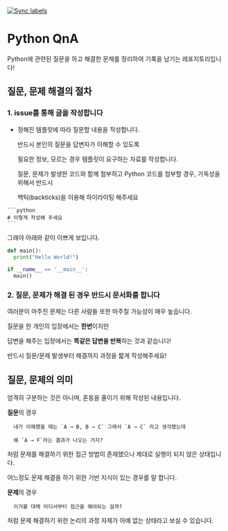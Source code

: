 [![Sync labels](https://github.com/KNET-KWU/Python-QnA/actions/workflows/label-sync.yml/badge.svg)](https://github.com/KNET-KWU/Python-QnA/actions/workflows/label-sync.yml)

# Python QnA

Python에 관련된 질문을 하고 해결한 문제를 정리하여 기록을 남기는 레포지토리입니다!

## 질문, 문제 해결의 절차

### 1. issue를 통해 글을 작성합니다

- 정해진 템플릿에 따라 질문할 내용을 작성합니다.

  반드시 본인의 질문을 답변자가 이해할 수 있도록

  필요한 정보, 모르는 경우 템플릿이 요구하는 자료를 작성합니다.

  질문, 문제가 발생한 코드와 함께 첨부하고
  Python 코드를 첨부할 경우, 가독성을 위해서 반드시

  백틱(backticks)을 이용해 하이라이팅 해주세요

````
```python
# 이렇게 작성해 주세요
```
````

그래야 아래와 같이 이쁘게 보입니다.

```python
def main():
  print("Hello World!")

if __name__ == '__main__':
  main()
```

### 2. 질문, 문제가 해결 된 경우 반드시 문서화를 합니다

여러분이 마주친 문제는 다른 사람들 또한 마주칠 가능성이 매우 높습니다.

질문을 한 개인의 입장에서는 **한번**이지만

답변을 해주는 입장에서는 **똑같은 답변을 반복**하는 것과 같습니다!

반드시 질문/문제 발생부터 해결까지 과정을 짧게 작성해주세요!

## 질문, 문제의 의미

엄격히 구분하는 것은 아니며, 혼동을 줄이기 위해 작성된 내용입니다.

**질문**의 경우

```
  내가 이해했을 때는 `A → B, B → C` 그래서 `A → C` 라고 생각했는데

  왜 `A → F`라는 결과가 나오는 거지?
```

처럼 문제를 해결하기 위한 접근 방법이 존재했으나 제대로 실행이 되지 않은 상태입니다.

어느정도 문제 해결을 하기 위한 기반 지식이 있는 경우를 말 합니다.

**문제**의 경우

```
  이거를 대체 어디서부터 접근을 해야되는 걸까?
```

처럼 문제 해결하기 위한 논리의 과정 자체가 아예 없는 상태라고 보실 수 있습니다.
